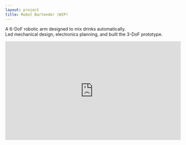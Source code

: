 ```yaml
---
layout: project
title: Robot Bartender (WIP)
---
```


A 6-DoF robotic arm designed to mix drinks automatically.  
Led mechanical design, electronics planning, and built the 3-DoF prototype.

<iframe width="560" height="315" src="https://www.youtube.com/embed/hY593K-q6cw" frameborder="0" allowfullscreen></iframe>
